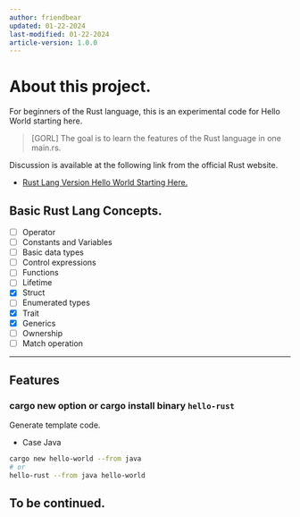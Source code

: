```yaml
---
author: friendbear
updated: 01-22-2024
last-modified: 01-22-2024
article-version: 1.0.0
---
```


# About this project.

For beginners of the Rust language, this is an experimental code for Hello World starting here.

> [GORL]
> The goal is to learn the features of the Rust language in one main.rs.

Discussion is available at the following link from the official Rust website.

* [Rust Lang Version Hello World Starting Here.](https://users.rust-lang.org/t/rust-lang-version-hello-world-starting-here/102494)

## Basic Rust Lang Concepts.

- [ ] Operator
- [ ] Constants and Variables
- [ ] Basic data types
- [ ] Control expressions
- [ ] Functions
- [ ] Lifetime
- [x] Struct
- [ ] Enumerated types
- [x] Trait
- [x] Generics
- [ ] Ownership
- [ ] Match operation

---

## Features

### cargo new **option** or cargo install binary `hello-rust`

Generate template code.

* Case Java

```sh
cargo new hello-world --from java
# or 
hello-rust --from java hello-world
```

## To be continued.

